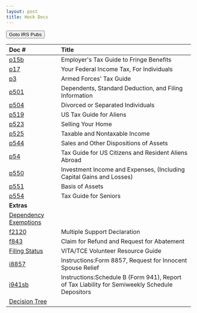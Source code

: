 ```yaml
---
layout: post
title: Hock Docs
---
```


<script> function button1() { window.open("https://www.irs.gov/forms-pubs"); } </script>
<button onclick="button1()">Goto IRS Pubs</button>


| Doc # | Title |
|:--|:--|
| [p15b](/ea/others/view.p15b) | Employer's Tax Guide to Fringe Benefits |
| [p17](/ea/others/view.p17) | Your Federal Income Tax, For Individuals |
| [p3](/ea/others/view.p3) | Armed Forces' Tax Guide |
| [p501](/ea/others/view.p501) | Dependents, Standard Deduction, and Filing Information |
| [p504](/ea/others/view.p504) | Divorced or Separated Individuals |
| [p519](/ea/others/view.p519) | US Tax Guide for Aliens |
| [p523](/ea/others/view.p523) |  Selling Your Home |
| [p525](/ea/others/view.p525) | Taxable and Nontaxable  Income |
| [p544](/ea/others/view.p544) | Sales and Other  Dispositions of  Assets |
| [p54](/ea/others/view.p54) | Tax Guide for US Citizens and Resident Aliens Abroad |
| [p550](/ea/others/view.p550) |  Investment Income and Expenses, (Including Capital Gains and Losses)  |
| [p551](/ea/others/view.p551) | Basis of Assets |
| [p554](/ea/others/view.p554) |  Tax Guide for Seniors |
|**Extras**||
| [Dependency Exemptions](/ea/others/view.dependency_exemptions_4012) |  |
| [f2120](/ea/others/view.f2120) | Multiple Support Declaration |
| [f843](/ea/others/view.f843) | Claim for Refund and Request for Abatement |
| [Filing Status](/ea/others/view.filing_status_4012) | VITA/TCE Volunteer Resource Guide |
| [i8857](/ea/others/view.i8857) | Instructions:Form 8857,  Request for Innocent Spouse Relief |
| [i941sb](/ea/others/view.i941sb) | Instructions:Schedule B (Form 941), Report of Tax Liability for Semiweekly Schedule Depositors |
| [Decision Tree](/ea/others/view.irs-pub-4011-decision-tree) |  |